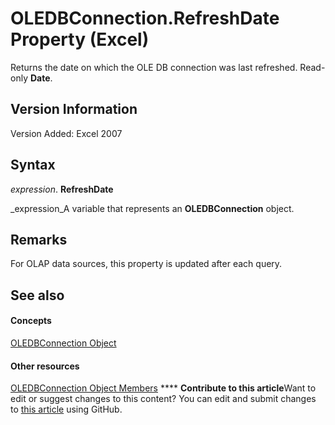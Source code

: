 
# OLEDBConnection.RefreshDate Property (Excel)

Returns the date on which the OLE DB connection was last refreshed. Read-only  **Date**.


## Version Information

Version Added: Excel 2007 


## Syntax

 _expression_. **RefreshDate**

 _expression_A variable that represents an  **OLEDBConnection** object.


## Remarks

For OLAP data sources, this property is updated after each query.


## See also


#### Concepts


 [OLEDBConnection Object](f246e544-9854-8e71-a7f7-dec57dd725e4.md)
#### Other resources


 [OLEDBConnection Object Members](2f1a2f81-ee3a-1b60-8dc3-87818e1790c1.md)
****   **Contribute to this article**Want to edit or suggest changes to this content? You can edit and submit changes to  [this article](https://github.com/jhershey00/VBA_Excel_Test/OpenXMLCon/articles/5b808638-c014-3ed4-3d22-272bcb34f8e4.md) using GitHub.

